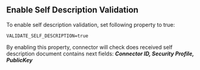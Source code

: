 ## Enable Self Description Validation <a href="#seldesrptionvalidation" id="seldesrptionvalidation"></a>

To enable self description validation, set following property to true:

```
VALIDATE_SELF_DESCRIPTION=true
```

By enabling this property, connector will check does received self description document contains next fields: ***Connector ID, Security Profile, PublicKey***